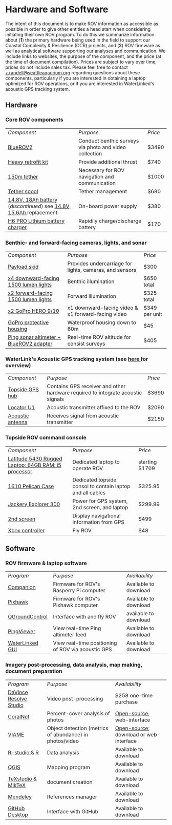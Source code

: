 # Hardware and Software 

The intent of this document is to make ROV information as accessible as possible in order to give other entities a head start when considering initiating their own ROV program. To do this we summarize information about (**1**) the primary hardware being used in the field to support our Coastal Complexity & Resilience (CCR) projects, and (**2**) ROV firmware as well as analytical software supporting our analyses and communication. We include links to websites, the purpose of the component, and the price (at the time of document compilation). Prices are subject to vary over time; prices do not include sales tax. Please feel free to contact z.randell@seattleaqaurium.org regarding questions about these components, particularly if you are interested in obtaining a laptop optimized for ROV operations, or if you are interested in WaterLinked's acoustic GPS tracking system. 

## Hardware

### Core ROV components
<table>
  <tr> <td> <i>Component</i> </td> <td> <i>Purpose</i> </td> <td> <i>Price</i> </td> </tr>
  <tr> <td> <a href="https://bluerobotics.com/store/rov/bluerov2/"> BlueROV2 </a></td> <td> Conduct benthic surveys via photo and video collection </td> <td> $3490 </td> </tr>
  <tr> <td> <a href="https://bluerobotics.com/store/rov/bluerov2-upgrade-kits/brov2-heavy-retrofit-r1-rp/"> Heavy retrofit kit </a></td> <td> Provide additional thrust </td> <td> $740 </td> </tr>
  <tr> <td> <a href="https://bluerobotics.com/store/cables-connectors/cables/fathom-rov-tether-rov-ready/"> 150m tether </a></td> <td> Necessary for ROV navigation and communication </td> <td> $1000 </td> </tr>
  <tr> <td> <a href="https://bluerobotics.com/store/cables-connectors/tether-management/tms-asm-kit-vp/"> Tether spool </a></td> <td> Tether management </td> <td> $680 </td> </tr>
  <tr> <td> <a href="https://bluerobotics.com/store/comm-control-power/powersupplies-batteries/battery-li-4s-18ah-r3/"> 14.8V, 18Ah battery </a> (<i>discontinued</i>) see <a href="https://bluerobotics.com/store/comm-control-power/powersupplies-batteries/battery-li-4s-15-6ah/"> 14.8V, 15.6Ah </a> replacement </td> <td> On-board power supply </td> <td> $380 </td> </tr>
  <tr> <td> <a href="https://bluerobotics.com/store/comm-control-power/powersupplies-batteries/battery-charger-h6pro-r1/"> H6 PRO Lithium battery charger </a></td> <td> Rapidily charge/discharge battery </td> <td> $170 </td> </tr>
</table>

### Benthic- and forward-facing cameras, lights, and sonar
<table>
  <tr> <td> <i>Component</i> </td> <td> <i>Purpose</i> </td> <td> <i>Price</i> </td> </tr>
  <tr> <td> <a href="https://bluerobotics.com/store/rov/bluerov2-accessories/brov-payload-skid/"> Payload skid </a></td> <td> Provides undercarriage for lights, cameras, and sensors </td> <td> $300 </td> </tr>
  <tr> <td> <a href="https://bluerobotics.com/store/thrusters/lights/lumen-sets-r2-rp/"> x4 downward-facing 1500 lumen lights </a></td> <td> Benthic illumination </td> <td> $650 total </td> </tr>
    <tr> <td> <a href="https://bluerobotics.com/store/thrusters/lights/lumen-sets-r2-rp/"> x2 forward-facing 1500 lumen lights </a></td> <td> Forward illumination </td> <td> $325 total </td> </tr>
  <tr> <td> <a href="https://gopro.com/en/us/shop/cameras/hero10-black/CHDHX-101-master.html?option-id=CHDHX-101-master"> x2 GoPro HERO 9/10 </a></td> <td> x1 downward-facing video & x1 forward-facing video </td> <td> $349 per unit  </td> </tr>
    <tr> <td> <a href="https://gopro.com/en/us/shop/mounts-accessories/protective-housing-plus-waterproof-case/ADDIV-001.html"> GoPro protective housing </a></td> <td> Waterproof housing down to 60m </td> <td> $45 </td> </tr>
  <tr> <td> <a href="https://bluerobotics.com/store/sensors-sonars-cameras/sonar/ping-sonar-r2-rp/"> Ping sonar altimeter + BlueROV2 adapter </a></td> <td> Real-time ROV altitude for consist surveys </td> <td> $405 </td> </tr>
</table>

### WaterLink's Acoustic GPS tracking system (see <a href="https://www.waterlinked.com/underwater-gps?hsLang=en"> here </a> for overview)
<table>
<tr> <td> <i>Component</i> </td> <td> <i>Purpose</i> </td> <td> <i>Price</i> </td> </tr>
<tr> <td> <a href="https://waterlinked.com/shop/underwater-gps-g2-standard-kit-132?hsCtaTracking=0a800400-424e-4db6-93bc-2b699c906568%7C4c019475-c807-4b4d-94e9-fea9b444eeec#attr=19"> Topside GPS hub </a></td> <td> Contains GPS receiver and other hardware required to integrate acoustic signals </td> <td> $3690 </td> </tr>
<tr> <td> <a href="https://waterlinked.com/shop/underwater-gps-g2-locator-u1-122?category=2#attr="> Locator U1 </a></td> <td> Acoustic transmitter affixed to the ROV </td> <td> $2090 </td> </tr>
<tr> <td> <a href="https://waterlinked.com/shop/underwater-gps-antenna-102?category=2#attr="> Acoustic antenna </a></td> <td> Receives signal from acoustic transmitter </td> <td> $2150 </td> </tr>
</table>

### Topside ROV command console
<table>
<tr> <td> <i>Component</i> </td> <td> <i>Purpose</i> </td> <td> <i>Price</i> </td> </tr>
<tr> <td> <a href="https://www.dell.com/en-us/shop/dell-laptops/latitude-5430-rugged-laptop/spd/latitude-14-5430-laptop"> Latitude 5430 Rugged Laptop; 64GB RAM; i5 processor </a></td> <td> Dedicated laptop to operate ROV </td> <td> starting $1709 </td> </tr>
 <tr> <td> <a href="https://www.pelican.com/us/en/product/cases/protector/1610"> 1610 Pelican Case </a></td> <td> Dedicated topside consol to contain laptop and all cables </td> <td> $325.95 </td> </tr>  
<tr> <td> <a href="https://www.amazon.com/Jackery-Portable-Explorer-Generator-Optional/dp/B082TMBYR6/ref=sr_1_3?keywords=jackery+300&qid=1679865947&sprefix=jackery%2Caps%2C178&sr=8-3&ufe=app_do%3Aamzn1.fos.c3015c4a-46bb-44b9-81a4-dc28e6d374b3"> Jackery Explorer 300 </a></td> <td> Power for GPS system, 2nd screen, and laptop </td> <td> $299.99 </td> </tr>
<tr> <td> <a href="https://www.xenarc.com/1022YH-10-inch-sunlight-readable-lcd-display-monitor-with-hdmi-dvi-vga-av-inputs.html"> 2nd screen  </a></td> <td> Display navigational information from GPS </td> <td> $499 </td> </tr>  
<tr> <td> <a href="https://www.amazon.com/Xbox-Core-Controller-Carbon-Black-one/dp/B08DF248LD/ref=sr_1_4?crid=1021IBD9OXI1A&keywords=Xbox+game+controller&qid=1679866086&sprefix=xbox+game+controlle%2Caps%2C152&sr=8-4"> Xbox controller </a></td> <td> Fly ROV </td> <td> $48 </td> </tr>  
</table>


## Software 

### ROV firmware & laptop software
<table>
  <tr> <td> <i>Program</i> </td> <td> <i>Purpose</i> </td> <td> <i>Availability</i> </td> </tr>
  <tr> <td> <a href="https://discuss.bluerobotics.com/t/software-updates/1128"> Companion </a></td> <td> Firmware for ROV's Rasperry Pi computer </td> <td> Available to download </td> </tr>
  <tr> <td> <a href="https://discuss.bluerobotics.com/t/software-updates/1128"> Pixhawk </a></td> <td> Firmware for ROV's Pixhawk computer </td> <td> Available to download </td> </tr>
  <tr> <td> <a href="http://qgroundcontrol.com/"> QGroundControl </a></td> <td> Interface with and fly ROV </td> <td> available to download </td> </tr>
  <tr> <td> <a href="https://docs.bluerobotics.com/ping-viewer/"> PingViewer </a></td> <td> View real-time Ping altimeter feed </td> <td> Available to download </td> </tr>
  <tr> <td> <a href="https://waterlinked.github.io/underwater-gps/gui/position/"> WaterLinked GUI </a></td> <td> View real-time positioning of ROV via acoustic GPS </td> <td> Available to download </td> </tr>
  </table>

### Imagery post-processing, data analysis, map making, document preparation
<table>
<tr> <td> <i>Program</i> </td> <td> <i>Purpose</i> </td> <td> <i>Availability</i> </td> </tr>
<tr> <td> <a href="https://www.blackmagicdesign.com/products/davinciresolve/studio"> DaVince Resolve Studio </a></td> <td> Video post-processing </td> <td> $258 one-time purchase </td> </tr>
 <tr> <td> <a href="https://coralnet.ucsd.edu/about/"> CoralNet </a></td> <td> Percent-cover analysis of photos </td> <td> <a href="https://github.com/beijbom/coralnet"> Open-source</a>; web-interface </td> </tr>
<tr> <td> <a href="https://www.viametoolkit.org/wp-content/uploads/2020/09/VIAME-AI-Workshop-Aug2020.pdf"> VIAME </a></td> <td> Object detection (metrics of abundance) in photos/video </td> <td> <a href="https://github.com/viame/VIAME"> Open-source</a>; download or web-interface </td> </tr>
<tr> <td> <a href="https://www.rstudio.com/products/rstudio/download/"> R-studio </a> & <a href="https://www.r-project.org/"> R</a> </a></td> <td> Data analysis </td> <td> Available to download </td> </tr>
<tr> <td> <a href="https://www.qgis.org/en/site/"> QGIS </a> </td> <td> Mapping program </td> <td> Available to download </td> </tr>
<tr> <td> <a href="https://www.texstudio.org/"> TeXstudio </a> & <a href="https://miktex.org/"> MikTeX </a></td> <td> document creation </td> <td> Available to download </td> </tr>
<tr> <td> <a href="https://www.mendeley.com/"> Mendeley </a> </td> <td> References manager </td> <td> Available to download </td> </tr>
<tr> <td> <a href="https://desktop.github.com/"> GitHub Desktop </a> </td> <td> Interface with GitHub </td> <td> Available to download </td> </tr>
</table>
